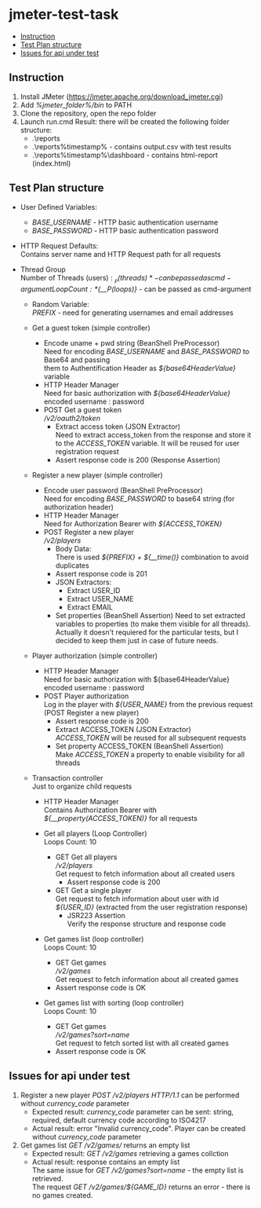 # jmeter-test-task
- [Instruction](#instruction)
- [Test Plan structure](#test-plan-structure)
- [Issues for api under test](#issues-for-api-under-test)

## Instruction
1. Install JMeter (https://jmeter.apache.org/download_jmeter.cgi)
2. Add *%jmeter_folder%/bin* to PATH
3. Clone the repository, open the repo folder
4. Launch run.cmd
Result: there will be created the following folder structure:
    - .\reports
    - .\reports\%timestamp% - contains output.csv with test results
    - .\reports\%timestamp%\dashboard - contains html-report (index.html)

## Test Plan structure
- User Defined Variables:  
    - *BASE_USERNAME* - HTTP basic authentication username  
    - *BASE_PASSWORD* - HTTP basic authentication password

- HTTP Request Defaults:  
    Contains server name and HTTP Request path for all requests

- Thread Group  
    Number of Threads (users) : *${__P(threads)}* - can be passed as cmd-argument  
    Loop Count:                 *${__P(loops)}*   - can be passed as cmd-argument  

    - Random Variable:  
        *PREFIX* - need for generating usernames and email addresses
    
    - Get a guest token (simple controller)
        - Encode uname + pwd string (BeanShell PreProcessor)  
            Need for encoding *BASE_USERNAME* and *BASE_PASSWORD* to Base64 and passing  
            them to Authentification Header as *${base64HeaderValue}* variable
        - HTTP Header Manager  
            Need for basic authorization with *${base64HeaderValue}* encoded username : password
        - POST Get a guest token  
            */v2/oauth2/token*  
            - Extract access token (JSON Extractor)  
                Need to extract access_token from the response and store it to the *ACCESS_TOKEN* variable. It will be reused for user registration request
            - Assert response code is 200 (Response Assertion)  
  
    - Register a new player (simple controller)
        - Encode user password (BeanShell PreProcessor)  
            Need for encoding *BASE_PASSWORD* to base64 string (for authorization header)
        - HTTP Header Manager  
            Need for Authorization Bearer with *${ACCESS_TOKEN}*
        - POST Register a new player  
            */v2/players*  
            - Body Data:  
                There is used *${PREFIX} + ${__time()}* combination to avoid duplicates
            - Assert response code is 201
            - JSON Extractors: 
                - Extract USER_ID
                - Extract USER_NAME
                - Extract EMAIL
            - Set properties (BeanShell Assertion) 
                Need to set extracted variables to properties (to make them visible for all threads).  
                Actually it doesn't requiered for the particular tests, but I decided to keep them just in case of future needs.

    - Player authorization (simple controller)
        - HTTP Header Manager  
            Need for basic authorization with ${base64HeaderValue} encoded username : password
        - POST Player authorization  
            Log in the player with *${USER_NAME}* from the previous request (POST Register a new player)
            - Assert response code is 200
            - Extract ACCESS_TOKEN (JSON Extractor)  
                *ACCESS_TOKEN* will be reused for all subsequent requests
            - Set property ACCESS_TOKEN (BeanShell Assertion)  
                Make *ACCESS_TOKEN* a property to enable visibility for all threads

    - Transaction controller  
        Just to organize child requests
        - HTTP Header Manager  
            Contains Authorization Bearer with *${__property(ACCESS_TOKEN)}* for all requests

        - Get all players (Loop Controller)  
            Loops Count: 10  
            - GET Get all players  
                */v2/players*  
                Get request to fetch information about all created users
                - Assert response code is 200
            - GET Get a single player  
                Get request to fetch information about user with id *${USER_ID}* (extracted from the user registration response)
                - JSR223 Assertion  
                    Verify the response structure and response code
                    
        - Get games list (loop controller)  
            Loops Count: 10  
            - GET Get games  
                */v2/games*  
                Get request to fetch information about all created games  
            - Assert response code is OK  
        - Get games list with sorting (loop controller)  
            Loops Count: 10  
            - GET Get games  
                */v2/games?sort=name*  
                Get request to fetch sorted list with all created games  
            - Assert response code is OK  

## Issues for api under test
1. Register a new player *POST /v2/players HTTP/1.1* can be performed without *currency_code* parameter  
    - Expected result: *currency_code* parameter can be sent: string, required, default currency code according to ISO4217
    - Actual result: error "Invalid currency_code". Player can be created without *currency_code* parameter
2. Get games list *GET /v2/games/* returns an empty list  
    - Expected result: *GET /v2/games* retrieving a games collction
    - Actual result: response contains an empty list  
    The same issue for *GET /v2/games?sort=name* - the empty list is retrieved.     
    The request *GET /v2/games/${GAME_ID}* returns an error - there is no games created.   
    
